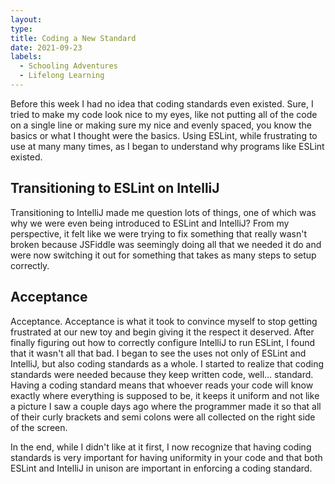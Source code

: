 ```yaml
---
layout: 
type: 
title: Coding a New Standard
date: 2021-09-23
labels:
  - Schooling Adventures
  - Lifelong Learning
---
```


Before this week I had no idea that coding standards even existed. Sure, I tried to make my code look nice to my eyes, like not putting all of the code on a single line or making sure my nice and evenly spaced, you know the basics or what I thought were the basics. Using ESLint, while frustrating to use at many many times, as I began to understand why programs like ESLint existed.

## Transitioning to ESLint on IntelliJ 

Transitioning to IntelliJ made me question lots of things, one of which was why we were even being introduced to ESLint and IntelliJ? From my perspective, it felt like we were trying to fix something that really wasn't broken because JSFiddle was seemingly doing all that we needed it do and were now switching it out for something that takes as many steps to setup correctly.

## Acceptance 

Acceptance. Acceptance is what it took to convince myself to stop getting frustrated at our new toy and begin giving it the respect it deserved. After finally figuring out how to correctly configure IntelliJ to run ESLint, I found that it wasn't all that bad. I began to see the uses not only of ESLint and IntelliJ, but also coding standards as a whole. I started to realize that coding standards were needed because they keep written code, well... standard. Having a coding standard means that whoever reads your code will know exactly where everything is supposed to be, it keeps it uniform and not like a picture I saw a couple days ago where the programmer made it so that all of their curly brackets and semi colons were all collected on the right side of the screen.

In the end, while I didn't like at it first, I now recognize that having coding standards is very important for having uniformity in your code and that both ESLint and IntelliJ in unison are important in enforcing a coding standard.
